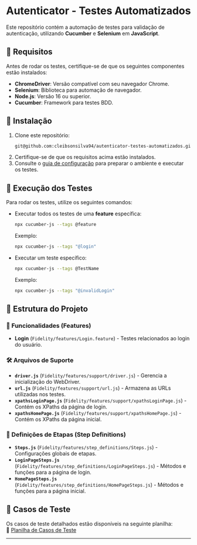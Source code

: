 # Autenticator - Testes Automatizados  

Este repositório contém a automação de testes para validação de autenticação, utilizando **Cucumber** e **Selenium** em **JavaScript**.  

## 📌 Requisitos  

Antes de rodar os testes, certifique-se de que os seguintes componentes estão instalados:  

- **ChromeDriver**: Versão compatível com seu navegador Chrome.  
- **Selenium**: Biblioteca para automação de navegador.  
- **Node.js**: Versão 16 ou superior.  
- **Cucumber**: Framework para testes BDD.  

## 🚀 Instalação  

1. Clone este repositório:  
   ```bash
   git@github.com:cleibsonsilva94/autenticator-testes-automatizados.git
   ```
2. Certifique-se de que os requisitos acima estão instalados.  
3. Consulte o [guia de configuração](https://github.com/cleibsonsilva94/Test.js/blob/main/SimpleTests/ConfiguringtheEnvironment.md) para preparar o ambiente e executar os testes.  

## 🥾 Execução dos Testes  

Para rodar os testes, utilize os seguintes comandos:  

- Executar todos os testes de uma **feature** específica:  
  ```bash
  npx cucumber-js --tags @feature
  ```
  Exemplo:  
  ```bash
  npx cucumber-js --tags "@login"
  ```  

- Executar um teste específico:  
  ```bash
  npx cucumber-js --tags @TestName
  ```
  Exemplo:  
  ```bash
  npx cucumber-js --tags "@invalidLogin"
  ```  

## 📂 Estrutura do Projeto  

### 📄 Funcionalidades (Features)  

- **Login** (`Fidelity/features/Login.feature`) - Testes relacionados ao login do usuário.  

### 🛠 Arquivos de Suporte  

- **`driver.js`** (`Fidelity/features/support/driver.js`) - Gerencia a inicialização do WebDriver.  
- **`url.js`** (`Fidelity/features/support/url.js`) - Armazena as URLs utilizadas nos testes.  
- **`xpathsLoginPage.js`** (`Fidelity/features/support/xpathsLoginPage.js`) - Contém os XPaths da página de login.  
- **`xpathsHomePage.js`** (`Fidelity/features/support/xpathsHomePage.js`) - Contém os XPaths da página inicial.  

### 🔄 Definições de Etapas (Step Definitions)  

- **`Steps.js`** (`Fidelity/features/step_definitions/Steps.js`) - Configurações globais de etapas.  
- **`LoginPageSteps.js`** (`Fidelity/features/step_definitions/LoginPageSteps.js`) - Métodos e funções para a página de login.  
- **`HomePageSteps.js`** (`Fidelity/features/step_definitions/HomePageSteps.js`) - Métodos e funções para a página inicial.  

## 📝 Casos de Teste  

Os casos de teste detalhados estão disponíveis na seguinte planilha:  
📌 [Planilha de Casos de Teste](https://docs.google.com/spreadsheets/d/1FjYs9KdZTmmZmhtVzYMN83ZbOBA1IgQb_GH6zvUkjqI/edit?usp=sharing)  

---

